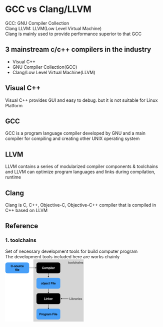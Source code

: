 # GCC vs Clang/LLVM
GCC: GNU Compiler Collection <br>
Clang LLVM: LLVM(Low Level Virtual Machine)<br>
Clang is mainly used to provide performance superior to that GCC

## 3 mainstream c/c++ compilers in the industry
- Visual C++
- GNU Compiler Collection(GCC)
- Clang/Low Level Virtual Machine(LLVM)

## Visual C++
Visual C++ provides GUI and easy to debug. but it is not suitable for Linux Platform

## GCC
GCC is a program language compiler developed by GNU and a main compiler for compiling and creating other UNIX operating system

## LLVM
LLVM contains a series of modularized compiler components & toolchains<br>
and LLVM can optimize program languages and links during compilation, runtime

## Clang
Clang is C, C++, Objective-C, Objective-C++ compiler that is compiled in C++ based on LLVM

## Reference
### 1. toolchains
Set of necessary development tools for build computer program<br>
The development tools included here are works chainly
<img src="images/toolchain.png" width="50%" height="50%">